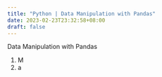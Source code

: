 ```yaml
---
title: "Python | Data Manipulation with Pandas"
date: 2023-02-23T23:32:58+08:00
draft: false
---
```


Data Manipulation with Pandas

1. M
2. a

